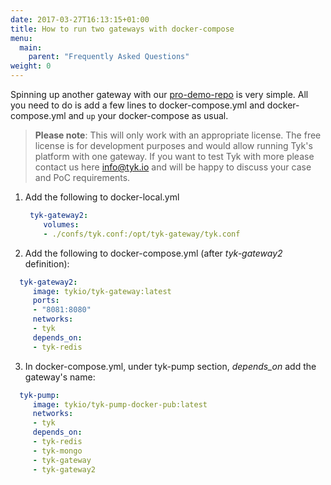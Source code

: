 ```yaml
---
date: 2017-03-27T16:13:15+01:00
title: How to run two gateways with docker-compose
menu:
  main:
    parent: "Frequently Asked Questions"
weight: 0 
---
```



Spinning up another gateway with our [pro-demo-repo](https://github.com/TykTechnologies/tyk-pro-docker-demo) is very simple. 
All you need to do is add a few lines to docker-compose.yml and docker-compose.yml and `up` your docker-compose as usual.

> **Please note**: This will only work with an appropriate license. The free license is for development purposes and would allow running Tyk's platform with one gateway. If you want to test Tyk with more please contact us here  info@tyk.io and will be happy to discuss your case and PoC requirements.



1. Add the following to docker-local.yml
    ```yml
     tyk-gateway2:
        volumes:
        - ./confs/tyk.conf:/opt/tyk-gateway/tyk.conf
    ```

2. Add the following to docker-compose.yml (after _tyk-gateway2_ definition):
```yml
  tyk-gateway2:
     image: tykio/tyk-gateway:latest
     ports:
     - "8081:8080"
     networks:
     - tyk
     depends_on:
     - tyk-redis
```

3. In docker-compose.yml, under tyk-pump section, _depends_on_ add the gateway's name:
```yml
  tyk-pump:
     image: tykio/tyk-pump-docker-pub:latest
     networks:
     - tyk
     depends_on:
     - tyk-redis
     - tyk-mongo
     - tyk-gateway
     - tyk-gateway2
```
